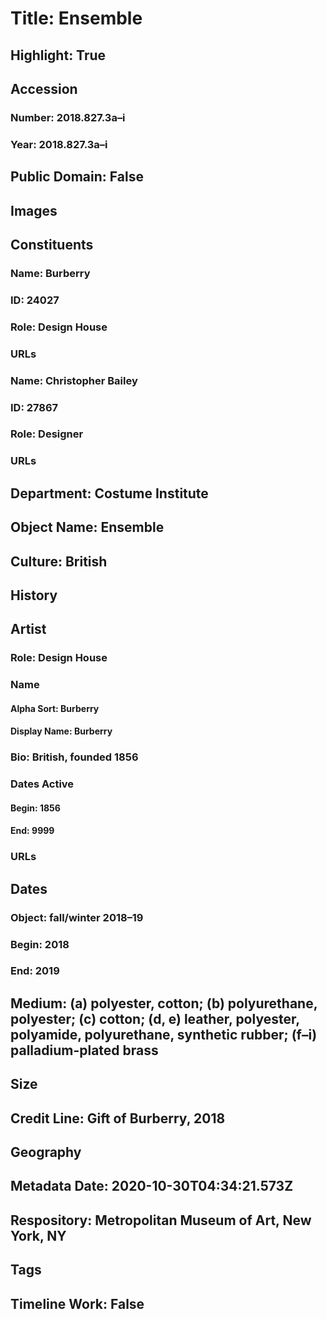# Title: Ensemble
## Highlight: True
## Accession
### Number: 2018.827.3a–i
### Year: 2018.827.3a–i
## Public Domain: False
## Images
## Constituents
### Name: Burberry
### ID: 24027
### Role: Design House
### URLs
### Name: Christopher Bailey
### ID: 27867
### Role: Designer
### URLs
## Department: Costume Institute
## Object Name: Ensemble
## Culture: British
## History
## Artist
### Role: Design House
### Name
#### Alpha Sort: Burberry
#### Display Name: Burberry
### Bio: British, founded 1856
### Dates Active
#### Begin: 1856
#### End: 9999
### URLs
## Dates
### Object: fall/winter 2018–19
### Begin: 2018
### End: 2019
## Medium: (a) polyester, cotton; (b) polyurethane, polyester; (c) cotton; (d, e) leather, polyester, polyamide, polyurethane, synthetic rubber; (f–i) palladium-plated brass
## Size
## Credit Line: Gift of Burberry, 2018
## Geography
## Metadata Date: 2020-10-30T04:34:21.573Z
## Respository: Metropolitan Museum of Art, New York, NY
## Tags
## Timeline Work: False